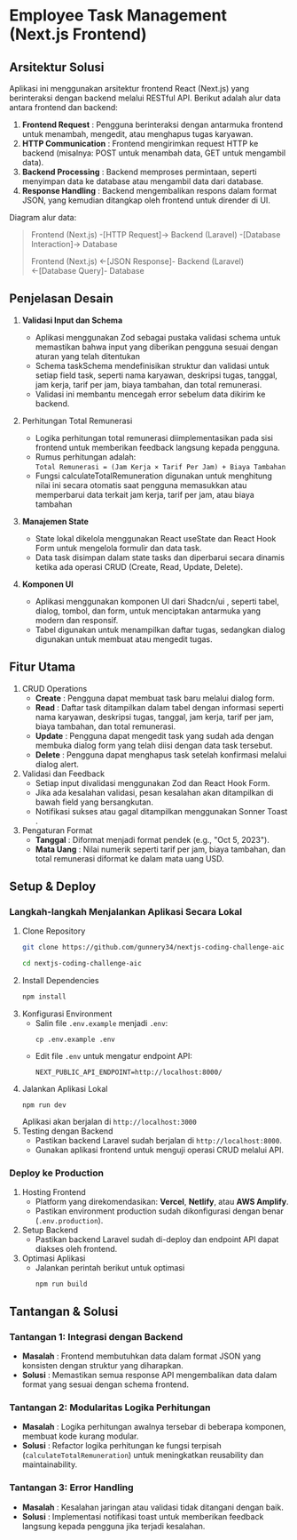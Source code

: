 # Employee Task Management (Next.js Frontend)

## Arsitektur Solusi
Aplikasi ini menggunakan arsitektur frontend React (Next.js) yang berinteraksi dengan backend melalui RESTful API. Berikut adalah alur data antara frontend dan backend:
1. **Frontend Request** : Pengguna berinteraksi dengan antarmuka frontend untuk menambah, mengedit, atau menghapus tugas karyawan.
2. **HTTP Communication** : Frontend mengirimkan request HTTP ke backend (misalnya: POST untuk menambah data, GET untuk mengambil data).
3. **Backend Processing** : Backend memproses permintaan, seperti menyimpan data ke database atau mengambil data dari database.
4. **Response Handling** : Backend mengembalikan respons dalam format JSON, yang kemudian ditangkap oleh frontend untuk dirender di UI.

Diagram alur data:
> Frontend (Next.js) -[HTTP Request]→ Backend (Laravel) -[Database Interaction]→ Database
>
> Frontend (Next.js) ←[JSON Response]- Backend (Laravel) ←[Database Query]- Database

## Penjelasan Desain
1. **Validasi Input dan Schema**
    - Aplikasi menggunakan Zod sebagai pustaka validasi schema untuk memastikan bahwa input yang diberikan pengguna sesuai dengan aturan yang telah ditentukan
    - Schema taskSchema mendefinisikan struktur dan validasi untuk setiap field task, seperti nama karyawan, deskripsi tugas, tanggal, jam kerja, tarif per jam, biaya tambahan, dan total remunerasi.
    - Validasi ini membantu mencegah error sebelum data dikirim ke backend.
2. Perhitungan Total Remunerasi
    - Logika perhitungan total remunerasi diimplementasikan pada sisi frontend untuk memberikan feedback langsung kepada pengguna.
    - Rumus perhitungan adalah:    
    `Total Remunerasi = (Jam Kerja × Tarif Per Jam) + Biaya Tambahan`
    - Fungsi calculateTotalRemuneration digunakan untuk menghitung nilai ini secara otomatis saat pengguna memasukkan atau memperbarui data terkait jam kerja, tarif per jam, atau biaya tambahan

3. **Manajemen State**
    - State lokal dikelola menggunakan React useState dan React Hook Form untuk mengelola formulir dan data task.
    - Data task disimpan dalam state tasks dan diperbarui secara dinamis ketika ada operasi CRUD (Create, Read, Update, Delete).
4. **Komponen UI**
    - Aplikasi menggunakan komponen UI dari Shadcn/ui , seperti tabel, dialog, tombol, dan form, untuk menciptakan antarmuka yang modern dan responsif.
    - Tabel digunakan untuk menampilkan daftar tugas, sedangkan dialog digunakan untuk membuat atau mengedit tugas.

## Fitur Utama
1. CRUD Operations
    - **Create** : Pengguna dapat membuat task baru melalui dialog form.
    - **Read** : Daftar task ditampilkan dalam tabel dengan informasi seperti nama karyawan, deskripsi tugas, tanggal, jam kerja, tarif per jam, biaya tambahan, dan total remunerasi.
    - **Update** : Pengguna dapat mengedit task yang sudah ada dengan membuka dialog form yang telah diisi dengan data task tersebut.
    - **Delete** : Pengguna dapat menghapus task setelah konfirmasi melalui dialog alert.
2. Validasi dan Feedback
    - Setiap input divalidasi menggunakan Zod dan React Hook Form.
    - Jika ada kesalahan validasi, pesan kesalahan akan ditampilkan di bawah field yang bersangkutan.
    - Notifikasi sukses atau gagal ditampilkan menggunakan Sonner Toast .
3. Pengaturan Format
    - **Tanggal** : Diformat menjadi format pendek (e.g., "Oct 5, 2023").
    - **Mata Uang** : Nilai numerik seperti tarif per jam, biaya tambahan, dan total remunerasi diformat ke dalam mata uang USD.


## Setup & Deploy
### Langkah-langkah Menjalankan Aplikasi Secara Lokal
1. Clone Repository
    ```bash
    git clone https://github.com/gunnery34/nextjs-coding-challenge-aic

    cd nextjs-coding-challenge-aic

    ```
2. Install Dependencies
    ```bash
    npm install
    ```
3. Konfigurasi Environment
    - Salin file `.env.example` menjadi `.env`:
        ```
        cp .env.example .env
        ```
    - Edit file `.env` untuk mengatur endpoint API:
        ```
        NEXT_PUBLIC_API_ENDPOINT=http://localhost:8000/
        ````
4. Jalankan Aplikasi Lokal
    ```
    npm run dev
    ```
    Aplikasi akan berjalan di `http://localhost:3000`
5. Testing dengan Backend
    - Pastikan backend Laravel sudah berjalan di `http://localhost:8000`.
    - Gunakan aplikasi frontend untuk menguji operasi CRUD melalui API.


### Deploy ke Production
1. Hosting Frontend
    - Platform yang direkomendasikan: **Vercel**, **Netlify**, atau **AWS Amplify**.
    - Pastikan environment production sudah dikonfigurasi dengan benar (`.env.production`).
2. Setup Backend
    - Pastikan backend Laravel sudah di-deploy dan endpoint API dapat diakses oleh frontend.
3. Optimasi Aplikasi
    - Jalankan perintah berikut untuk optimasi
        ```
        npm run build
        ```


## Tantangan & Solusi
### Tantangan 1: Integrasi dengan Backend
- **Masalah** : Frontend membutuhkan data dalam format JSON yang konsisten dengan struktur yang diharapkan.
- **Solusi** : Memastikan semua response API mengembalikan data dalam format yang sesuai dengan schema frontend.

### Tantangan 2: Modularitas Logika Perhitungan
- **Masalah** : Logika perhitungan awalnya tersebar di beberapa komponen, membuat kode kurang modular.
- **Solusi** : Refactor logika perhitungan ke fungsi terpisah (`calculateTotalRemuneration`) untuk meningkatkan reusability dan maintainability.

### Tantangan 3: Error Handling
- **Masalah** : Kesalahan jaringan atau validasi tidak ditangani dengan baik.
- **Solusi** : Implementasi notifikasi toast untuk memberikan feedback langsung kepada pengguna jika terjadi kesalahan.
